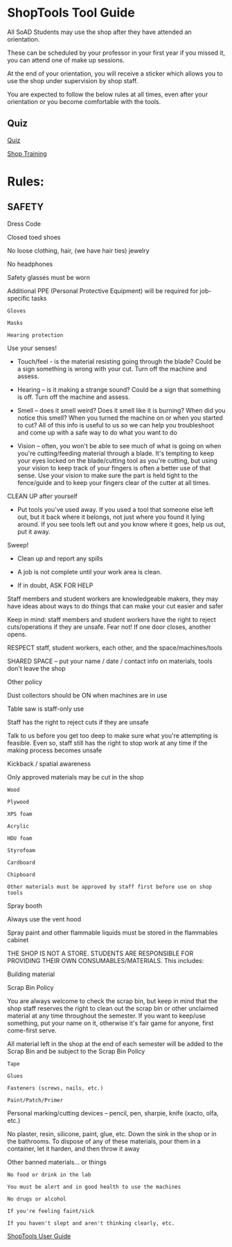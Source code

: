 # ShopTools Tool Guide

All SoAD Students may use the shop after they have attended an orientation.

These can be scheduled by your professor in your first year  if you missed it, you can attend one of make up sessions.

At the end of your orientation, you will receive a sticker which allows you to use the shop under supervision by shop staff. 

You are expected to follow the below rules at all times, even after your orientation or you become comfortable with the tools.

## Quiz

[Quiz](https://forms.office.com/Pages/ResponsePage.aspx?id=cxNWGqGj7UunwoFBBJGiFNb937yciTdPowD-pQyEMWRUOTBEODNTN0EwT1AyMldQU0pVOTNJQVBLUS4u&origin=Invitation&channel=0)

[Shop Training](bleh)

# Rules:

## SAFETY 

Dress Code

Closed toed shoes 

No loose clothing, hair, (we have hair ties) jewelry 

No headphones 

Safety glasses must be worn 

Additional PPE (Personal Protective Equipment) will be required for job-specific tasks 
	
	Gloves 
	
	Masks 
	
	Hearing protection 

Use your senses! 

* Touch/feel - is the material resisting going through the blade? Could be a sign something is wrong with your cut. Turn off the machine and assess. 

* Hearing – is it making a strange sound? Could be a sign that something is off. Turn off the machine and assess. 

* Smell – does it smell weird? Does it smell like it is burning? When did you notice this smell? When you turned the machine on or when you started to cut? All of this info is useful to us so we can help you troubleshoot and come up with a safe way to do what you want to do 

* Vision – often, you won't be able to see much of what is going on when you're cutting/feeding material through a blade. It's tempting to keep your eyes locked on the blade/cutting tool as you're cutting, but using your vision to keep track of your fingers is often a better use of that sense. Use your vision to make sure the part is held tight to the fence/guide and to keep your fingers clear of the cutter at all times.  

CLEAN UP after yourself 

* Put tools you've used away. If you used a tool that someone else left out, but it back where it belongs, not just where you found it lying around. If you see tools left out and you know where it goes, help us out, put it away. 

Sweep! 

* Clean up and report any spills 

* A job is not complete until your work area is clean. 

* If in doubt, ASK FOR HELP 

Staff members and student workers are knowledgeable makers, they may have ideas about ways to do things that can make your cut easier and safer 

Keep in mind: staff members and student workers have the right to reject cuts/operations if they are unsafe. Fear not! If one door closes, another opens. 

RESPECT staff, student workers, each other, and the space/machines/tools 

SHARED SPACE – put your name / date / contact info on materials, tools don't leave the shop 

Other policy 

Dust collectors should be ON when machines are in use 

Table saw is staff-only use 

Staff has the right to reject cuts if they are unsafe 

Talk to us before you get too deep to make sure what you're attempting is feasible. Even so, staff still has the right to stop work at any time if the making process becomes unsafe 

Kickback / spatial awareness 

Only approved materials may be cut in the shop 
	
	Wood 
	
	Plywood 
	
	XPS foam 
	
	Acrylic 
	
	HDU foam 
	
	Styrofoam 
	
	Cardboard 
	
	Chipboard 
	
	Other materials must be approved by staff first before use on shop tools 

Spray booth  

Always use the vent hood 

Spray paint and other flammable liquids must be stored in the flammables cabinet 

THE SHOP IS NOT A STORE. STUDENTS ARE RESPONSIBLE FOR PROVIDING THEIR OWN CONSUMABLES/MATERIALS. This includes: 

Building material 

Scrap Bin Policy 

You are always welcome to check the scrap bin, but keep in mind that the shop staff reserves the right to clean out the scrap bin or other unclaimed material at any time throughout the semester. If you want to keep/use something, put your name on it, otherwise it's fair game for anyone, first come-first serve. 

All material left in the shop at the end of each semester will be added to the Scrap Bin and be subject to the Scrap Bin Policy  

	Tape 
	
	Glues 
	
	Fasteners (screws, nails, etc.) 
	
	Paint/Patch/Primer 

Personal marking/cutting devices – pencil, pen, sharpie, knife (xacto, olfa, etc.) 

No plaster, resin, silicone, paint, glue, etc. Down the sink in the shop or in the bathrooms. To dispose of any of these materials, pour them in a container, let it harden, and then throw it away 

Other banned materials... or things 

	No food or drink in the lab 
	
	You must be alert and in good health to use the machines 
	
	No drugs or alcohol 
	
	If you're feeling faint/sick 
	
	If you haven't slept and aren't thinking clearly, etc. 

[ShopTools User Guide](https://github.com/DigitalFabricationLab-NYIT-SoAD/resources/blob/main/UserGuides/ShopTools.md)

